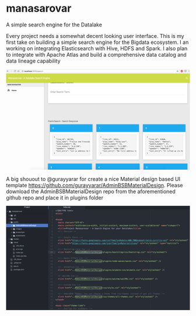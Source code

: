 # manasarovar
A simple search engine for the Datalake

Every project needs a somewhat decent looking user interface. This is my first take on building a simple search engine for the Bigdata ecosystem. I an working on integrating Elasticsearch with Hive, HDFS and Spark. I also plan to integrate with Apache Atlas and build a comprehensive data catalog and data lineage capability

![A very basic Elasticsearch based search engine](screenshots/search-resp.png "A very basic Elasticsearch based search engine")

A big shouout to @gurayyarar for create a nice Material design based UI template https://github.com/gurayyarar/AdminBSBMaterialDesign. Please download the AdminBSBMaterialDesign repo from the aforementioned github repo and place it in plugins folder

![UI elements dependency](screenshots/ui-template-dep.png "UI elements dependency")
